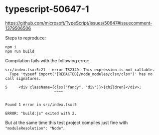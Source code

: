 # typescript-50647-1

https://github.com/microsoft/TypeScript/issues/50647#issuecomment-1379506506

Steps to reproduce:

```shell
npm i
npm run build
```

Compilation fails with the following error:

```shell
src/index.tsx:5:21 - error TS2349: This expression is not callable.
  Type 'typeof import("[REDACTED]/node_modules/clsx/clsx")' has no call signatures.

5     <div className={clsx("fancy", "div")}>{children}</div>;
                      ~~~~


Found 1 error in src/index.tsx:5

ERROR: "build:js" exited with 2.

```

But at the same time this test project compiles just fine with `"moduleResolution": "Node"`.
